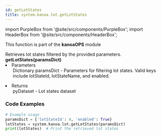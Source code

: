 ```yaml
---
id: getLotStates
title: system.kanoa.lot.getLotStates
---
```


import PurpleBox from '@site/src/components/PurpleBox';
import HeaderBox from '@site/src/components/HeaderBox';

<PurpleBox>This function is part of the <b>kanoaOPS</b> module</PurpleBox>

<HeaderBox header="Description">
  Retrieves lot states filtered by the provided parameters.
</HeaderBox>

<HeaderBox header="Syntax">
  <b>getLotStates(paramsDict)</b>
    <li>Parameters <br />
      <ul>Dictionary paramsDict - Parameters for filtering lot states. Valid keys include lotStateId, lotStateName, and enabled.</ul>
    </li>
    <li>Returns <br />
      <ul>pyDataset - Lot states dataset</ul>
    </li>
</HeaderBox>

### Code Examples

```python
# Example usage
paramsDict = {'lotStateId': 4, 'enabled': True}
lotStates = system.kanoa.lot.getLotStates(paramsDict)
print(lotStates)  # Print the retrieved lot states


